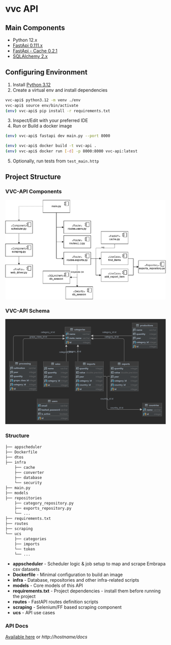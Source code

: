 # vvc API

## Main Components

* Python 12.x
* [FastApi 0.111.x](https://fastapi.tiangolo.com/tutorial/)
* [FastApi - Cache 0.2.1](https://pypi.org/project/fastapi-cache2/)
* [SQLAlchemy 2.x](https://docs.sqlalchemy.org/en/20/contents.html)

## Configuring Environment

1. Install [Python 3.12](https://www.python.org/downloads/)
2. Create a virtual env and install dependencies
```bash
vvc-api$ python3.12 -m venv ./env
vvc-api$ source env/bin/activate
(env) vvc-api$ pip install -r requirements.txt
```
3. Inspect/Edit with your preferred IDE
4. Run or Build a docker image
```bash
(env) vvc-api$ fastapi dev main.py --port 8000
```
```bash
(env) vvc-api$ docker build -t vvc-api .
(env) vvc-api$ docker run [-d] -p 8000:8000 vvc-api:latest
```
5. Optionally, run tests from `test_main.http`

## Project Structure

### VVC-API Components
![VVC Api Main Components](imgs/vvc-comps.png)


### VVC-API Schema
![VVC DB Schema](imgs/vvc-schema.png)


### Structure

```
├── appscheduler
├── Dockerfile
├── dtos
├── infra
    ├── cache
    ├── converter
    ├── database
    └── security
├── main.py
├── models
├── repositories
    ├── category_repository.py
    ├── exports_repository.py
    └── ... 
├── requirements.txt
├── routes
├── scraping
└── ucs
    ├── categories
    ├── imports
    └── token
    └── ...
```

* **appscheduler** - Scheduler logic & job setup to map and scrape Embrapa csv datasets
* **Dockerfile** - Minimal configuration to build an image
* **infra** - Database, repositories and other infra-related scripts
* **models** - Core models of this API
* **requirements.txt** - Project dependencies - install them before running the project
* **routes** - FastAPI routes definition scripts
* **scraping** - Selenium/FF based scraping component 
* **ucs** - API use cases 

### API Docs

[Available here](http://localhost:8000/docs) or _http://hostname/docs_